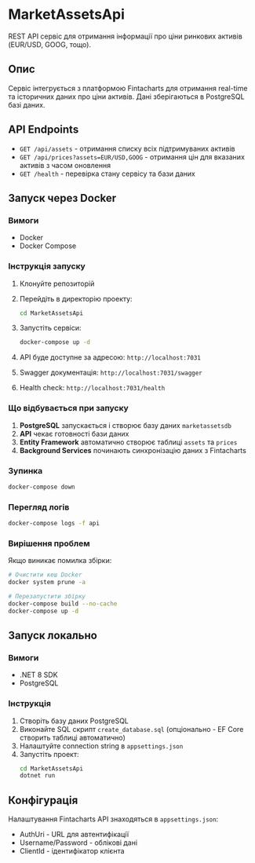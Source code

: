 # MarketAssetsApi

REST API сервіс для отримання інформації про ціни ринкових активів (EUR/USD, GOOG, тощо).

## Опис

Сервіс інтегрується з платформою Fintacharts для отримання real-time та історичних даних про ціни активів. Дані зберігаються в PostgreSQL базі даних.

## API Endpoints

- `GET /api/assets` - отримання списку всіх підтримуваних активів
- `GET /api/prices?assets=EUR/USD,GOOG` - отримання цін для вказаних активів з часом оновлення
- `GET /health` - перевірка стану сервісу та бази даних

## Запуск через Docker

### Вимоги
- Docker
- Docker Compose

### Інструкція запуску

1. Клонуйте репозиторій
2. Перейдіть в директорію проекту:
   ```bash
   cd MarketAssetsApi
   ```

3. Запустіть сервіси:
   ```bash
   docker-compose up -d
   ```

4. API буде доступне за адресою: `http://localhost:7031`
5. Swagger документація: `http://localhost:7031/swagger`
6. Health check: `http://localhost:7031/health`

### Що відбувається при запуску

1. **PostgreSQL** запускається і створює базу даних `marketassetsdb`
2. **API** чекає готовності бази даних
3. **Entity Framework** автоматично створює таблиці `assets` та `prices`
4. **Background Services** починають синхронізацію даних з Fintacharts

### Зупинка
```bash
docker-compose down
```

### Перегляд логів
```bash
docker-compose logs -f api
```

### Вирішення проблем

Якщо виникає помилка збірки:
```bash
# Очистити кеш Docker
docker system prune -a

# Перезапустити збірку
docker-compose build --no-cache
docker-compose up -d
```

## Запуск локально

### Вимоги
- .NET 8 SDK
- PostgreSQL

### Інструкція

1. Створіть базу даних PostgreSQL
2. Виконайте SQL скрипт `create_database.sql` (опціонально - EF Core створить таблиці автоматично)
3. Налаштуйте connection string в `appsettings.json`
4. Запустіть проект:
   ```bash
   cd MarketAssetsApi
   dotnet run
   ```

## Конфігурація

Налаштування Fintacharts API знаходяться в `appsettings.json`:
- AuthUri - URL для автентифікації
- Username/Password - облікові дані
- ClientId - ідентифікатор клієнта 